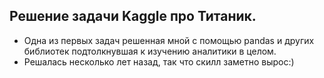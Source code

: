 ## Решение задачи Kaggle про Титаник.
  - Одна из первых задач решенная мной с помощью pandas и других библиотек подтолкнувшая к изучению аналитики в целом.
  - Решалась несколько лет назад, так что скилл заметно вырос:)
